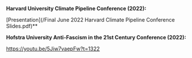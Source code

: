 **Harvard University Climate Pipeline Conference (2022):** 

[Presentation](/Final June 2022 Harvard Climate Pipeline Conference Slides.pdf)**

**Hofstra University Anti-Fascism in the 21st Century Conference (2022):** 

https://youtu.be/5Jiw7vaepFw?t=1322

